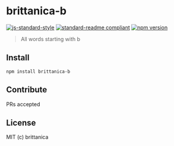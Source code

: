# brittanica-b

[![js-standard-style](https://img.shields.io/badge/code%20style-standard-brightgreen.svg?style=flat-square)](http://standardjs.com/)
[![standard-readme compliant](https://img.shields.io/badge/standard--readme-OK-green.svg?style=flat-square)](https://github.com/RichardLitt/standard-readme)
[![npm version](https://img.shields.io/npm/v/brittanica-b.svg?style=flat-square)](https://badge.fury.io/js/brittanica-b)

> All words starting with b

## Install
```
npm install brittanica-b
```

## Contribute

PRs accepted

## License

MIT (c) brittanica

